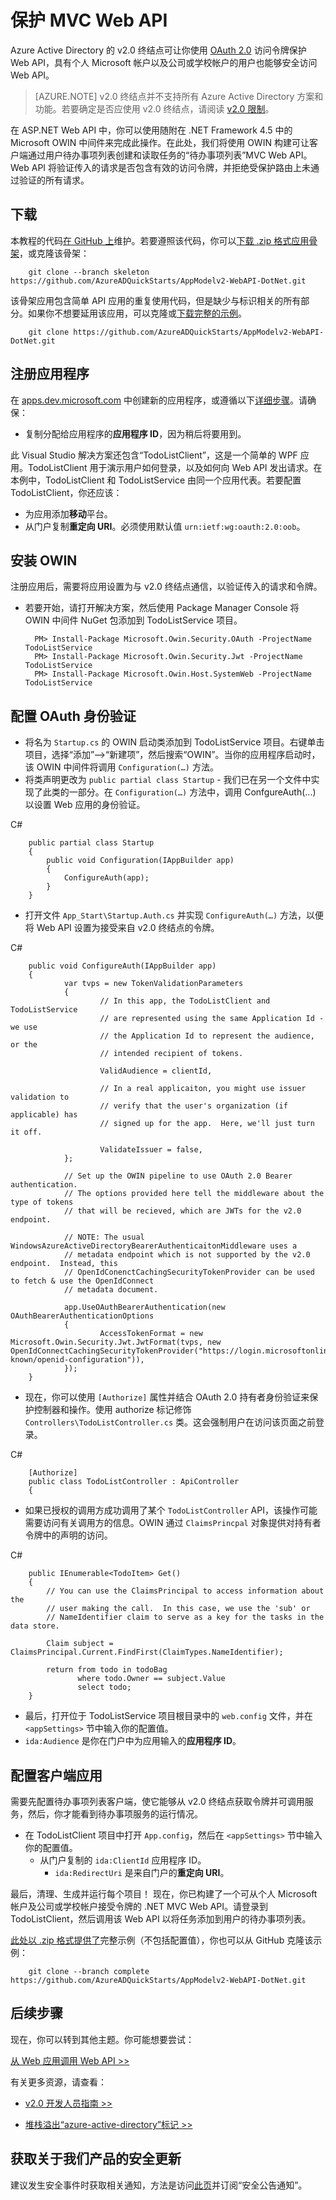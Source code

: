 <properties
	pageTitle="Azure AD v2.0 .NET Web API | Azure"
	description="如何构建一个可从个人 Microsoft 帐户及公司或学校帐户接受令牌的 .NET MVC Web API。"
	services="active-directory"
	documentationCenter=".net"
	authors="dstrockis"
	manager="mbaldwin"
	editor=""/>

<tags
	ms.service="active-directory"
	ms.date="05/31/2016"
	wacn.date="06/28/2016"/>

# 保护 MVC Web API

Azure Active Directory 的 v2.0 终结点可让你使用 [OAuth 2.0](/documentation/articles/active-directory-v2-protocols/#oauth2-authorization-code-flow) 访问令牌保护 Web API，具有个人 Microsoft 帐户以及公司或学校帐户的用户也能够安全访问 Web API。

> [AZURE.NOTE]
	v2.0 终结点并不支持所有 Azure Active Directory 方案和功能。若要确定是否应使用 v2.0 终结点，请阅读 [v2.0 限制](/documentation/articles/active-directory-v2-limitations/)。

在 ASP.NET Web API 中，你可以使用随附在 .NET Framework 4.5 中的 Microsoft OWIN 中间件来完成此操作。在此处，我们将使用 OWIN 构建可让客户端通过用户待办事项列表创建和读取任务的“待办事项列表”MVC Web API。Web API 将验证传入的请求是否包含有效的访问令牌，并拒绝受保护路由上未通过验证的所有请求。

## 下载
本教程的代码[在 GitHub 上](https://github.com/AzureADQuickStarts/AppModelv2-WebAPI-DotNet)维护。若要遵照该代码，你可以[下载 .zip 格式应用骨架](https://github.com/AzureADQuickStarts/AppModelv2-WebAPI-DotNet/archive/skeleton.zip)，或克隆该骨架：


		git clone --branch skeleton https://github.com/AzureADQuickStarts/AppModelv2-WebAPI-DotNet.git


该骨架应用包含简单 API 应用的重复使用代码，但是缺少与标识相关的所有部分。如果你不想要延用该应用，可以克隆或[下载完整的示例](https://github.com/AzureADQuickStarts/AppModelv2-WebAPI-DotNet/archive/skeleton.zip)。


		git clone https://github.com/AzureADQuickStarts/AppModelv2-WebAPI-DotNet.git


## 注册应用程序
在 [apps.dev.microsoft.com](https://apps.dev.microsoft.com) 中创建新的应用程序，或遵循以下[详细步骤](/documentation/articles/active-directory-v2-app-registration/)。请确保：

- 复制分配给应用程序的**应用程序 ID**，因为稍后将要用到。

此 Visual Studio 解决方案还包含“TodoListClient”，这是一个简单的 WPF 应用。TodoListClient 用于演示用户如何登录，以及如何向 Web API 发出请求。在本例中，TodoListClient 和 TodoListService 由同一个应用代表。若要配置 TodoListClient，你还应该：

- 为应用添加**移动**平台。
- 从门户复制**重定向 URI**。必须使用默认值 `urn:ietf:wg:oauth:2.0:oob`。


## 安装 OWIN

注册应用后，需要将应用设置为与 v2.0 终结点通信，以验证传入的请求和令牌。

- 若要开始，请打开解决方案，然后使用 Package Manager Console 将 OWIN 中间件 NuGet 包添加到 TodoListService 项目。


		PM> Install-Package Microsoft.Owin.Security.OAuth -ProjectName TodoListService
		PM> Install-Package Microsoft.Owin.Security.Jwt -ProjectName TodoListService
		PM> Install-Package Microsoft.Owin.Host.SystemWeb -ProjectName TodoListService


## 配置 OAuth 身份验证

- 将名为 `Startup.cs` 的 OWIN 启动类添加到 TodoListService 项目。右键单击项目，选择“添加”-->“新建项”，然后搜索“OWIN”。当你的应用程序启动时，该 OWIN 中间件将调用 `Configuration(…)` 方法。
- 将类声明更改为 `public partial class Startup` - 我们已在另一个文件中实现了此类的一部分。在 `Configuration(…)` 方法中，调用 ConfgureAuth(...) 以设置 Web 应用的身份验证。

C#

		public partial class Startup
		{
		    public void Configuration(IAppBuilder app)
		    {
		        ConfigureAuth(app);
		    }
		}


- 打开文件 `App_Start\Startup.Auth.cs` 并实现 `ConfigureAuth(…)` 方法，以便将 Web API 设置为接受来自 v2.0 终结点的令牌。

C#

		public void ConfigureAuth(IAppBuilder app)
		{
				var tvps = new TokenValidationParameters
				{
						// In this app, the TodoListClient and TodoListService
						// are represented using the same Application Id - we use
						// the Application Id to represent the audience, or the
						// intended recipient of tokens.
		
						ValidAudience = clientId,
		
						// In a real applicaiton, you might use issuer validation to
						// verify that the user's organization (if applicable) has
						// signed up for the app.  Here, we'll just turn it off.
		
						ValidateIssuer = false,
				};
		
				// Set up the OWIN pipeline to use OAuth 2.0 Bearer authentication.
				// The options provided here tell the middleware about the type of tokens
				// that will be recieved, which are JWTs for the v2.0 endpoint.
		
				// NOTE: The usual WindowsAzureActiveDirectoryBearerAuthenticaitonMiddleware uses a
				// metadata endpoint which is not supported by the v2.0 endpoint.  Instead, this
				// OpenIdConenctCachingSecurityTokenProvider can be used to fetch & use the OpenIdConnect
				// metadata document.
		
				app.UseOAuthBearerAuthentication(new OAuthBearerAuthenticationOptions
				{
						AccessTokenFormat = new Microsoft.Owin.Security.Jwt.JwtFormat(tvps, new OpenIdConnectCachingSecurityTokenProvider("https://login.microsoftonline.com/common/v2.0/.well-known/openid-configuration")),
				});
		}


- 现在，你可以使用 `[Authorize]` 属性并结合 OAuth 2.0 持有者身份验证来保护控制器和操作。使用 authorize 标记修饰 `Controllers\TodoListController.cs` 类。这会强制用户在访问该页面之前登录。

C#

		[Authorize]
		public class TodoListController : ApiController
		{


- 如果已授权的调用方成功调用了某个 `TodoListController` API，该操作可能需要访问有关调用方的信息。OWIN 通过 `ClaimsPrincpal` 对象提供对持有者令牌中的声明的访问。  

C#

		public IEnumerable<TodoItem> Get()
		{
		    // You can use the ClaimsPrincipal to access information about the
		    // user making the call.  In this case, we use the 'sub' or
		    // NameIdentifier claim to serve as a key for the tasks in the data store.
		
		    Claim subject = ClaimsPrincipal.Current.FindFirst(ClaimTypes.NameIdentifier);
		
		    return from todo in todoBag
		           where todo.Owner == subject.Value
		           select todo;
		}


-	最后，打开位于 TodoListService 项目根目录中的 `web.config` 文件，并在 `<appSettings>` 节中输入你的配置值。
  -	`ida:Audience` 是你在门户中为应用输入的**应用程序 ID**。

## 配置客户端应用
需要先配置待办事项列表客户端，使它能够从 v2.0 终结点获取令牌并可调用服务，然后，你才能看到待办事项服务的运行情况。

- 在 TodoListClient 项目中打开 `App.config`，然后在 `<appSettings>` 节中输入你的配置值。
  -	从门户复制的 `ida:ClientId` 应用程序 ID。
	- `ida:RedirectUri` 是来自门户的**重定向 URI**。

最后，清理、生成并运行每个项目！ 现在，你已构建了一个可从个人 Microsoft 帐户及公司或学校帐户接受令牌的 .NET MVC Web API。请登录到 TodoListClient，然后调用该 Web API 以将任务添加到用户的待办事项列表。

[此处以 .zip 格式提供了](https://github.com/AzureADQuickStarts/AppModelv2-WebAPI-DotNet/archive/complete.zip)完整示例（不包括配置值），你也可以从 GitHub 克隆该示例：

		git clone --branch complete https://github.com/AzureADQuickStarts/AppModelv2-WebAPI-DotNet.git

## 后续步骤
现在，你可以转到其他主题。你可能想要尝试：

[从 Web 应用调用 Web API >>](/documentation/articles/active-directory-v2-devquickstarts-webapp-webapi-dotnet/)

有关更多资源，请查看：

- [v2.0 开发人员指南 >>](/documentation/articles/active-directory-appmodel-v2-overview/)

- [堆栈溢出“azure-active-directory”标记 >>](http://stackoverflow.com/questions/tagged/azure-active-directory)

## 获取关于我们产品的安全更新

建议发生安全事件时获取相关通知，方法是访问[此页](https://technet.microsoft.com/security/dd252948)并订阅“安全公告通知”。

<!---HONumber=Mooncake_0718_2016-->